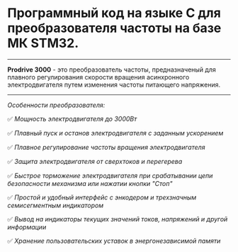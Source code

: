 # Программный код на языке C для преобразователя частоты на базе МК STM32. 
***
**Prodrive 3000** - это преобразователь частоты, предназначеный для плавного регулирования скорости вращения асинхронного
электродвигателя путем изменения частоты питающего напряжения.
***
*Особенности преобразователя:*

✅ *Мощность электродвигателя до 3000Вт*

✅ *Плавный пуск и останов электродвигателя с заданным ускорением*

✅ *Плавное регулирование частоты вращения электродвигателя*

✅ *Защита электродвигателя от сверхтоков и перегерева*

✅ *Быстрое торможение электродвигателя при срабатывании цепи безопасности механизма или нажатии кнопки "Стоп"*

✅ *Простой и удобный интерфейс с энкодером и трехзначным семисегментным индикатором*

✅ *Вывод на индикаторы текущих значений токов, напряжений и другой информации*

✅ *Хранение пользовательских уставок в энергонезависимой памяти*
